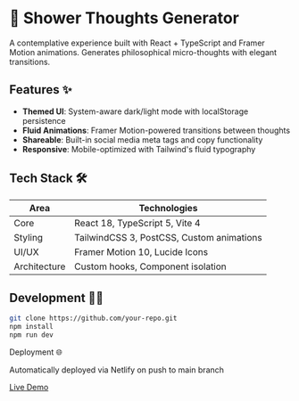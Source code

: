 # 🚿 Shower Thoughts Generator


A contemplative experience built with React + TypeScript and Framer Motion animations. Generates philosophical micro-thoughts with elegant transitions.

## Features ✨
- **Themed UI**: System-aware dark/light mode with localStorage persistence
- **Fluid Animations**: Framer Motion-powered transitions between thoughts
- **Shareable**: Built-in social media meta tags and copy functionality
- **Responsive**: Mobile-optimized with Tailwind's fluid typography

## Tech Stack 🛠️
| Area          | Technologies |
|---------------|--------------|
| Core          | React 18, TypeScript 5, Vite 4 |
| Styling       | TailwindCSS 3, PostCSS, Custom animations |
| UI/UX         | Framer Motion 10, Lucide Icons |
| Architecture  | Custom hooks, Component isolation |

## Development 🧑‍💻
```bash
git clone https://github.com/your-repo.git
npm install
npm run dev
```
Deployment 🌐

Automatically deployed via Netlify on push to main branch


[Live Demo](https://showerthoughtigidk.netlify.app/)

